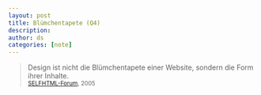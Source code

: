 ```yaml
---
layout: post
title: Blümchentapete (Q4)
description:
author: ds
categories: [note]
---
```



> Design ist nicht die Blümchentapete einer Website, sondern die Form ihrer Inhalte.  
> <small>[SELFHTML-Forum](http://forum.de.selfhtml.org/archiv/2005/9/t115585/#m740058), 2005</small>


